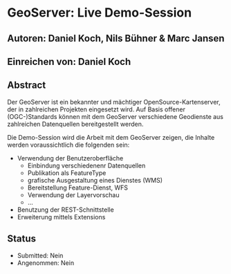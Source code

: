 # GeoServer: Live Demo-Session

## Autoren: Daniel Koch, Nils Bühner & Marc Jansen

## Einreichen von: Daniel Koch

## Abstract

Der GeoServer ist ein bekannter und mächtiger OpenSource-Kartenserver, der in zahlreichen Projekten eingesetzt wird. Auf Basis offener (OGC-)Standards können mit dem GeoServer verschiedene Geodienste aus zahlreichen Datenquellen bereitgestellt werden.

Die Demo-Session wird die Arbeit mit dem GeoServer zeigen, die Inhalte werden voraussichtlich die folgenden sein:

* Verwendung der Benutzeroberfläche
  * Einbindung verschiedenenr Datenquellen
  * Publikation als FeatureType
  * grafische Ausgestaltung eines Dienstes (WMS)
  * Bereitstellung Feature-Dienst, WFS
  * Verwendung der Layervorschau
  * …
* Benutzung der REST-Schnittstelle
* Erweiterung mittels Extensions

## Status

* Submitted: Nein
* Angenommen: Nein
